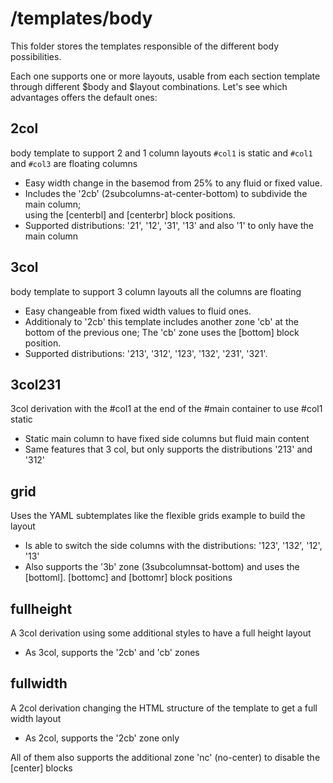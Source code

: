 
# /templates/body

This folder stores the templates responsible of the different body possibilities.

Each one supports one or more layouts, usable from each section template
through different $body and $layout combinations.
Let's see which advantages offers the default ones:

## 2col

body template to support 2 and 1 column layouts
`#col1` is static and `#col1` and `#col3` are floating columns

* Easy width change in the basemod from 25% to any fluid or fixed value.
* Includes the '2cb' (2subcolumns-at-center-bottom) to subdivide the main column;  
  using the [centerbl] and [centerbr] block positions.
* Supported distributions: '21', '12', '31', '13' and also '1' to only have the main column

## 3col

body template to support 3 column layouts
all the columns are floating

* Easy changeable from fixed width values to fluid ones.
* Additionaly to '2cb' this template includes another zone 'cb' at the bottom of the previous one;
  The 'cb' zone uses the [bottom] block position.
* Supported distributions: '213', '312', '123', '132', '231', '321'.

## 3col231

3col derivation with the #col1 at the end of the #main container to use #col1 static

* Static main column to have fixed side columns but fluid main content
* Same features that 3 col, but only supports the distributions '213' and '312'

## grid

Uses the YAML subtemplates like the flexible grids example to build the layout

* Is able to switch the side columns with the distributions: '123', '132', '12', '13'
* Also supports the '3b' zone (3subcolumnsat-bottom)
  and uses the [bottoml]. [bottomc] and [bottomr] block positions

## fullheight

A 3col derivation using some additional styles to have a full height layout

* As 3col, supports the '2cb' and 'cb' zones

## fullwidth

A 2col derivation changing the HTML structure of the template to get a full width layout

* As 2col, supports the '2cb' zone only


All of them also supports the additional zone 'nc' (no-center) to disable the [center] blocks
